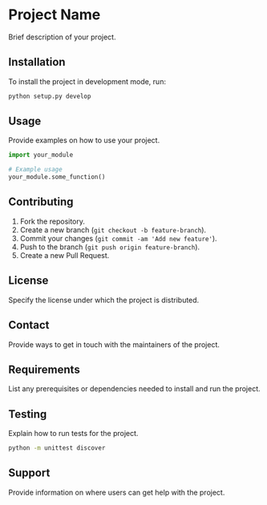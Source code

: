 # Project Name

Brief description of your project.

## Installation

To install the project in development mode, run:

```bash
python setup.py develop
```

## Usage

Provide examples on how to use your project.

```python
import your_module

# Example usage
your_module.some_function()
```

## Contributing

1. Fork the repository.
2. Create a new branch (`git checkout -b feature-branch`).
3. Commit your changes (`git commit -am 'Add new feature'`).
4. Push to the branch (`git push origin feature-branch`).
5. Create a new Pull Request.

## License

Specify the license under which the project is distributed.

## Contact

Provide ways to get in touch with the maintainers of the project.

## Requirements

List any prerequisites or dependencies needed to install and run the project.

## Testing

Explain how to run tests for the project.

```bash
python -m unittest discover
```

## Support

Provide information on where users can get help with the project.
